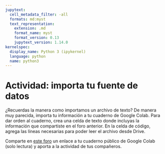 ```yaml
---
jupytext:
  cell_metadata_filter: -all
  formats: md:myst
  text_representation:
    extension: .md
    format_name: myst
    format_version: 0.13
    jupytext_version: 1.14.0
kernelspec:
  display_name: Python 3 (ipykernel)
  language: python
  name: python3
---
```


# Actividad: importa tu fuente de datos

¿Recuerdas la manera como importamos un archivo de texto? De manera muy parecida, importa tu información a tu cuaderno de Google Colab. Para dar orden al cuaderno, crea una celda de texto donde incluyas la información que compartiste en el foro anterior. En la celda de código, agrega las líneas necesarias para poder leer el archivo desde Drive.

Comparte en [este foro](https://formaciondocente.bunam.unam.mx:8091/moodle/fdocente/mod/forum/view.php?id=642) un enlace a tu cuaderno público de Google Colab (solo lectura) y aporta a la actividad de tus compañeros.
